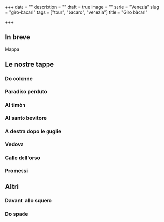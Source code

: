 +++
date = ""
description = ""
draft = true
image = ""
serie = "Venezia"
slug = "giro-bacari"
tags = ["tour", "bacaro", "venezia"]
title = "Giro bàcari"

+++
## In breve

Mappa

## Le nostre tappe

### Do colonne

### Paradiso perduto

### Al timòn

### Al santo bevitore

### A destra dopo le guglie

### Vedova

### Calle dell'orso

### Promessi 

## Altri

### Davanti allo squero

### Do spade